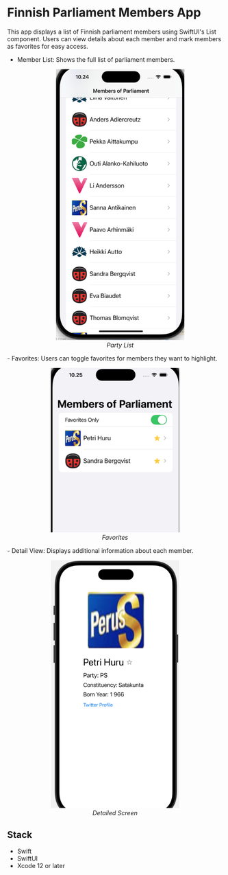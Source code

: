 # Finnish Parliament Members App

This app displays a list of Finnish parliament members using SwiftUI's List component. Users can view details about each member and mark members as favorites for easy access.

- Member List: Shows the full list of parliament members.
  <p align="center">
  <img src="Party_List.png" alt="Party List" width="300"/>
  <br>
  <em>Party List</em>
</p>
- Favorites: Users can toggle favorites for members they want to highlight.
<p align="center">
  <img src="favourites.png" alt="Favorites" width="300"/>
  <br>
  <em>Favorites</em>
</p>
- Detail View: Displays additional information about each member.
<p align="center">
  <img src="detailed_screen.png" alt="Detailed Screen" width="300"/>
  <br>
  <em>Detailed Screen</em>
</p>


## Stack

- Swift
- SwiftUI
- Xcode 12 or later

